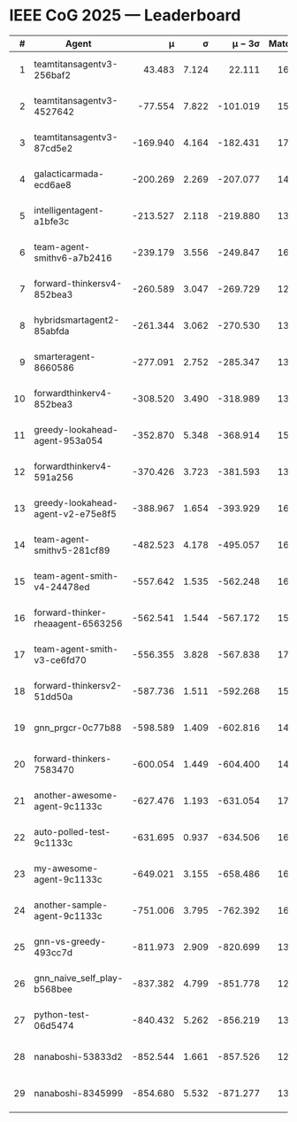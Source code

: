 # IEEE CoG 2025 — Leaderboard

| # | Agent | μ | σ | μ − 3σ | Matches | Updated |
|---:|---|---:|---:|---:|---:|---|
| 1 | teamtitansagentv3-256baf2 | 43.483 | 7.124 | 22.111 | 16576 | 2025-08-23 18:01 |
| 2 | teamtitansagentv3-4527642 | -77.554 | 7.822 | -101.019 | 15950 | 2025-08-23 18:01 |
| 3 | teamtitansagentv3-87cd5e2 | -169.940 | 4.164 | -182.431 | 17286 | 2025-08-23 18:01 |
| 4 | galacticarmada-ecd6ae8 | -200.269 | 2.269 | -207.077 | 14960 | 2025-08-23 18:01 |
| 5 | intelligentagent-a1bfe3c | -213.527 | 2.118 | -219.880 | 13540 | 2025-08-23 18:01 |
| 6 | team-agent-smithv6-a7b2416 | -239.179 | 3.556 | -249.847 | 16120 | 2025-08-23 18:01 |
| 7 | forward-thinkersv4-852bea3 | -260.589 | 3.047 | -269.729 | 12978 | 2025-08-23 18:01 |
| 8 | hybridsmartagent2-85abfda | -261.344 | 3.062 | -270.530 | 13943 | 2025-08-23 18:01 |
| 9 | smarteragent-8660586 | -277.091 | 2.752 | -285.347 | 13894 | 2025-08-23 18:01 |
| 10 | forwardthinkerv4-852bea3 | -308.520 | 3.490 | -318.989 | 13290 | 2025-08-23 18:01 |
| 11 | greedy-lookahead-agent-953a054 | -352.870 | 5.348 | -368.914 | 15330 | 2025-08-23 18:01 |
| 12 | forwardthinkerv4-591a256 | -370.426 | 3.723 | -381.593 | 13391 | 2025-08-23 18:01 |
| 13 | greedy-lookahead-agent-v2-e75e8f5 | -388.967 | 1.654 | -393.929 | 16130 | 2025-08-23 18:01 |
| 14 | team-agent-smithv5-281cf89 | -482.523 | 4.178 | -495.057 | 16040 | 2025-08-23 18:01 |
| 15 | team-agent-smith-v4-24478ed | -557.642 | 1.535 | -562.248 | 16682 | 2025-08-23 18:01 |
| 16 | forward-thinker-rheaagent-6563256 | -562.541 | 1.544 | -567.172 | 15448 | 2025-08-23 18:01 |
| 17 | team-agent-smith-v3-ce6fd70 | -556.355 | 3.828 | -567.838 | 17222 | 2025-08-23 18:01 |
| 18 | forward-thinkersv2-51dd50a | -587.736 | 1.511 | -592.268 | 15888 | 2025-08-23 18:01 |
| 19 | gnn_prgcr-0c77b88 | -598.589 | 1.409 | -602.816 | 14480 | 2025-08-23 18:01 |
| 20 | forward-thinkers-7583470 | -600.054 | 1.449 | -604.400 | 14940 | 2025-08-23 18:01 |
| 21 | another-awesome-agent-9c1133c | -627.476 | 1.193 | -631.054 | 17000 | 2025-08-23 18:01 |
| 22 | auto-polled-test-9c1133c | -631.695 | 0.937 | -634.506 | 16420 | 2025-08-23 18:01 |
| 23 | my-awesome-agent-9c1133c | -649.021 | 3.155 | -658.486 | 16200 | 2025-08-23 18:01 |
| 24 | another-sample-agent-9c1133c | -751.006 | 3.795 | -762.392 | 16380 | 2025-08-23 18:01 |
| 25 | gnn-vs-greedy-493cc7d | -811.973 | 2.909 | -820.699 | 13080 | 2025-08-23 18:01 |
| 26 | gnn_naive_self_play-b568bee | -837.382 | 4.799 | -851.778 | 12920 | 2025-08-23 18:01 |
| 27 | python-test-06d5474 | -840.432 | 5.262 | -856.219 | 13190 | 2025-08-23 18:01 |
| 28 | nanaboshi-53833d2 | -852.544 | 1.661 | -857.526 | 12460 | 2025-08-23 18:01 |
| 29 | nanaboshi-8345999 | -854.680 | 5.532 | -871.277 | 13710 | 2025-08-23 18:01 |
